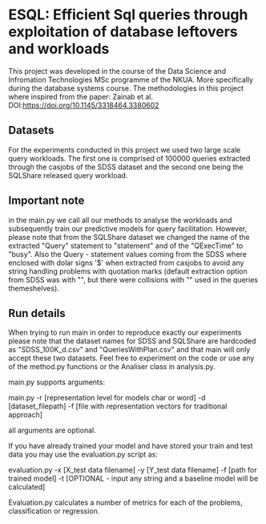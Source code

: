 # ESQL: Efficient Sql queries through exploitation of database leftovers and workloads

This project was developed in the course of the Data Science and Infromation Technologies MSc programme of the NKUA. More specifically during the database systems course. The methodologies in this project where inspired from the paper: Zainab et al. DOI:https://doi.org/10.1145/3318464.3380602

## Datasets

For the experiments conducted in this project we used two large scale query workloads. The first one is comprised of 100000 queries extracted through the casjobs of the SDSS dataset and the second one being the SQLShare released query workload.

## Important note

in the main.py we call all our methods to analyse the workloads and subsequently train our predictive models for query facilitation. However, please note that from the SQLShare dataset we changed the name of the extracted "Query" statement to "statement" and of the "QExecTime" to "busy". Also the Query - statement values coming from the SDSS where enclosed with dolar signs '$' when extracted from casjobs to avoid any string handling problems with quotation marks (default extraction option from SDSS was with "", but there were collisions with "" used in the queries themeshelves).

## Run details

When trying to run main in order to reproduce exactly our experiments please note that the dataset names for SDSS and SQLShare are hardcoded as "SDSS_100K_d.csv" and "QueriesWithPlan.csv" and that main will only accept these two datasets. Feel free to experiment on the code or use any of the method.py functions or the Analiser class in analysis.py.

main.py supports arguments: 

main.py -r [representation level for models char or word] -d [dataset_filepath] -f [file with representation vectors for traditional approach]

all arguments are optional.

If you have already trained your model and have stored your train and test data you may use the evaluation.py script as:

evaluation.py -x [X_test data filename] -y [Y_test data filename] -f [path for trained model] -t [OPTIONAL - input any string and a baseline model will be calculated]

Evaluation.py calculates a number of metrics for each of the problems, classification or regression.

